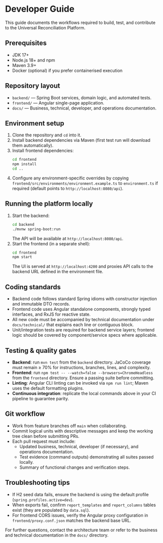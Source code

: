 # Developer Guide

This guide documents the workflows required to build, test, and contribute to the Universal Reconciliation Platform.

## Prerequisites
- JDK 17+
- Node.js 18+ and npm
- Maven 3.9+
- Docker (optional) if you prefer containerised execution

## Repository layout
- `backend/` — Spring Boot services, domain logic, and automated tests.
- `frontend/` — Angular single-page application.
- `docs/` — Business, technical, developer, and operations documentation.

## Environment setup
1. Clone the repository and `cd` into it.
2. Install backend dependencies via Maven (first test run will download them automatically).
3. Install frontend dependencies:
   ```bash
   cd frontend
   npm install
   cd ..
   ```
4. Configure any environment-specific overrides by copying `frontend/src/environments/environment.example.ts` to `environment.ts` if required (default points to `http://localhost:8080/api`).

## Running the platform locally
1. Start the backend:
   ```bash
   cd backend
   ./mvnw spring-boot:run
   ```
   The API will be available at `http://localhost:8080/api`.
2. Start the frontend (in a separate shell):
   ```bash
   cd frontend
   npm start
   ```
   The UI is served at `http://localhost:4200` and proxies API calls to the backend URL defined in the environment file.

## Coding standards
- Backend code follows standard Spring idioms with constructor injection and immutable DTO records.
- Frontend code uses Angular standalone components, strongly typed interfaces, and RxJS for reactive state.
- All new code must be accompanied by technical documentation under `docs/technical/` that explains each line or contiguous block.
- Unit/integration tests are required for backend service layers; frontend logic should be covered by component/service specs where applicable.

## Testing & quality gates
- **Backend**: run `mvn test` from the `backend` directory. JaCoCo coverage must remain ≥ 70% for instructions, branches, lines, and complexity.
- **Frontend**: run `npm test -- --watch=false --browsers=ChromeHeadless` from the `frontend` directory. Ensure a passing suite before committing.
- **Linting**: Angular CLI linting can be invoked via `npm run lint`; Maven uses the default formatting plugins.
- **Continuous integration**: replicate the local commands above in your CI pipeline to guarantee parity.

## Git workflow
- Work from feature branches off `main` when collaborating.
- Commit logical units with descriptive messages and keep the working tree clean before submitting PRs.
- Each pull request must include:
  - Updated business, technical, developer (if necessary), and operations documentation.
  - Test evidence (command outputs) demonstrating all suites passed locally.
  - Summary of functional changes and verification steps.

## Troubleshooting tips
- If H2 seed data fails, ensure the backend is using the default profile (`spring.profiles.active=dev`).
- When exports fail, confirm `report_templates` and `report_columns` tables exist (they are populated by `data.sql`).
- For frontend CORS issues, verify the Angular proxy configuration in `frontend/proxy.conf.json` matches the backend base URL.

For further questions, contact the architecture team or refer to the business and technical documentation in the `docs/` directory.
